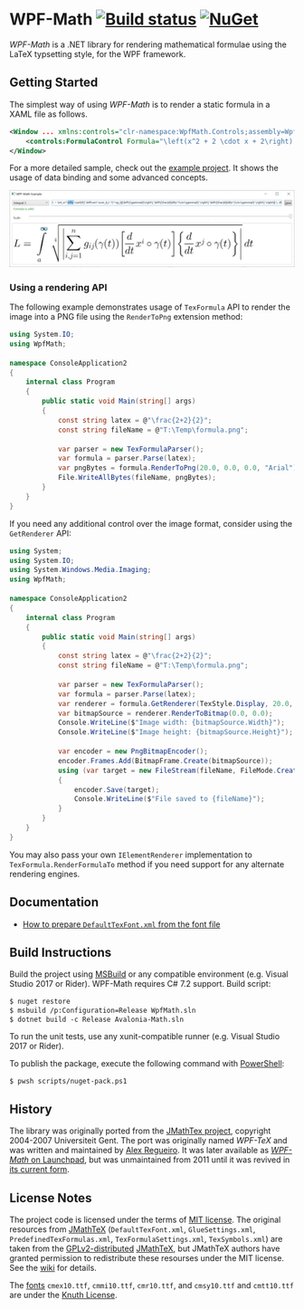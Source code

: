 WPF-Math [![Build status][badge-appveyor]][appveyor] [![NuGet][badge-nuget]][nuget]
========

*WPF-Math* is a .NET library for rendering mathematical formulae using the LaTeX typsetting style, for the WPF framework.

Getting Started
---------------

The simplest way of using *WPF-Math* is to render a static formula in a XAML file as follows.

```xml
<Window ... xmlns:controls="clr-namespace:WpfMath.Controls;assembly=WpfMath">
    <controls:FormulaControl Formula="\left(x^2 + 2 \cdot x + 2\right) = 0" />
</Window>
```

For a more detailed sample, check out the [example project][example]. It shows the usage of data binding and some advanced concepts.

![Screenshot of example project](docs/example-screenshot.png)

### Using a rendering API

The following example demonstrates usage of `TexFormula` API to render the image into a PNG file using the `RenderToPng` extension method:

```csharp
using System.IO;
using WpfMath;

namespace ConsoleApplication2
{
    internal class Program
    {
        public static void Main(string[] args)
        {
            const string latex = @"\frac{2+2}{2}";
            const string fileName = @"T:\Temp\formula.png";

            var parser = new TexFormulaParser();
            var formula = parser.Parse(latex);
            var pngBytes = formula.RenderToPng(20.0, 0.0, 0.0, "Arial");
            File.WriteAllBytes(fileName, pngBytes);
        }
    }
}
```

If you need any additional control over the image format, consider using the `GetRenderer` API:

```csharp
using System;
using System.IO;
using System.Windows.Media.Imaging;
using WpfMath;

namespace ConsoleApplication2
{
    internal class Program
    {
        public static void Main(string[] args)
        {
            const string latex = @"\frac{2+2}{2}";
            const string fileName = @"T:\Temp\formula.png";

            var parser = new TexFormulaParser();
            var formula = parser.Parse(latex);
            var renderer = formula.GetRenderer(TexStyle.Display, 20.0, "Arial");
            var bitmapSource = renderer.RenderToBitmap(0.0, 0.0);
            Console.WriteLine($"Image width: {bitmapSource.Width}");
            Console.WriteLine($"Image height: {bitmapSource.Height}");

            var encoder = new PngBitmapEncoder();
            encoder.Frames.Add(BitmapFrame.Create(bitmapSource));
            using (var target = new FileStream(fileName, FileMode.Create))
            {
                encoder.Save(target);
                Console.WriteLine($"File saved to {fileName}");
            }
        }
    }
}
```

You may also pass your own `IElementRenderer` implementation to `TexFormula.RenderFormulaTo` method if you need support for any alternate rendering engines.

Documentation
-------------

- [How to prepare `DefaultTexFont.xml` from the font file][docs-prepare-font]

Build Instructions
------------------

Build the project using [MSBuild][msbuild] or any compatible environment (e.g. Visual Studio 2017 or Rider). WPF-Math requires C# 7.2 support. Build script:

```console
$ nuget restore
$ msbuild /p:Configuration=Release WpfMath.sln
$ dotnet build -c Release Avalonia-Math.sln
```

To run the unit tests, use any xunit-compatible runner (e.g. Visual Studio 2017 or Rider).

To publish the package, execute the following command with [PowerShell][pwsh]:

```console
$ pwsh scripts/nuget-pack.ps1
```

History
-------

The library was originally ported from the [JMathTex project][jmathtex], copyright 2004-2007 Universiteit Gent. The port was originally named *WPF-TeX* and was written and maintained by [Alex Regueiro][alex-regueiro]. It was later available as [*WPF-Math* on Launchpad][launchpad], but was unmaintained from 2011 until it was revived in [its current form][github].

License Notes
-------------

The project code is licensed under the terms of [MIT license][license]. The original resources from [JMathTeX][jmathtex] (`DefaultTexFont.xml`, `GlueSettings.xml`, `PredefinedTexFormulas.xml`, `TexFormulaSettings.xml`, `TexSymbols.xml`) are taken from the [GPLv2-distributed][gpl] [JMathTeX][jmathtex], but JMathTeX authors have granted permission to redistribute these resourses under the MIT license. See the [wiki][wiki-license-info] for details.

The [fonts][] `cmex10.ttf`, `cmmi10.ttf`, `cmr10.ttf`, and `cmsy10.ttf` and `cmtt10.ttf` are under the [Knuth License][knuth-license].

[docs-prepare-font]: docs/prepare-font.md
[example]: WpfMath.Example/
[fonts]: src/WpfMath/Fonts/
[gpl]: docs/JMathTeX-license.txt
[license]: LICENSE.md

[alex-regueiro]: https://github.com/alexreg
[appveyor]: https://ci.appveyor.com/project/ForNeVeR/wpf-math/branch/master
[github]: https://github.com/ForNeVeR/wpf-math
[jmathtex]: http://jmathtex.sourceforge.net/
[knuth-license]: http://ctan.org/license/knuth
[launchpad]: https://launchpad.net/wpf-math
[msbuild]: https://github.com/Microsoft/msbuild
[nuget]: https://www.nuget.org/packages/WpfMath/
[pwsh]: https://github.com/PowerShell/PowerShell
[wiki-license-info]: https://github.com/ForNeVeR/wpf-math/wiki/Additional-license-info

[badge-appveyor]: https://ci.appveyor.com/api/projects/status/b26m3rpfcgb91gdg/branch/master?svg=true
[badge-nuget]: https://img.shields.io/nuget/v/WpfMath.svg
